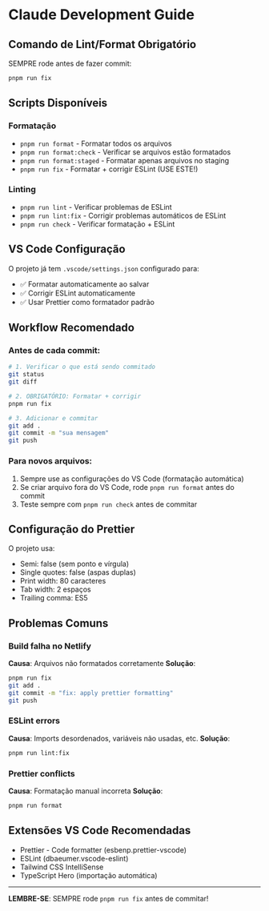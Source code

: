 # Claude Development Guide

## Comando de Lint/Format Obrigatório

SEMPRE rode antes de fazer commit:

```bash
pnpm run fix
```

## Scripts Disponíveis

### Formatação

- `pnpm run format` - Formatar todos os arquivos
- `pnpm run format:check` - Verificar se arquivos estão formatados
- `pnpm run format:staged` - Formatar apenas arquivos no staging
- `pnpm run fix` - Formatar + corrigir ESLint (USE ESTE!)

### Linting

- `pnpm run lint` - Verificar problemas de ESLint
- `pnpm run lint:fix` - Corrigir problemas automáticos de ESLint
- `pnpm run check` - Verificar formatação + ESLint

## VS Code Configuração

O projeto já tem `.vscode/settings.json` configurado para:

- ✅ Formatar automaticamente ao salvar
- ✅ Corrigir ESLint automaticamente
- ✅ Usar Prettier como formatador padrão

## Workflow Recomendado

### Antes de cada commit:

```bash
# 1. Verificar o que está sendo commitado
git status
git diff

# 2. OBRIGATÓRIO: Formatar + corrigir
pnpm run fix

# 3. Adicionar e commitar
git add .
git commit -m "sua mensagem"
git push
```

### Para novos arquivos:

1. Sempre use as configurações do VS Code (formatação automática)
2. Se criar arquivo fora do VS Code, rode `pnpm run format` antes do commit
3. Teste sempre com `pnpm run check` antes de commitar

## Configuração do Prettier

O projeto usa:

- Semi: false (sem ponto e vírgula)
- Single quotes: false (aspas duplas)
- Print width: 80 caracteres
- Tab width: 2 espaços
- Trailing comma: ES5

## Problemas Comuns

### Build falha no Netlify

**Causa**: Arquivos não formatados corretamente
**Solução**:

```bash
pnpm run fix
git add .
git commit -m "fix: apply prettier formatting"
git push
```

### ESLint errors

**Causa**: Imports desordenados, variáveis não usadas, etc.
**Solução**:

```bash
pnpm run lint:fix
```

### Prettier conflicts

**Causa**: Formatação manual incorreta
**Solução**:

```bash
pnpm run format
```

## Extensões VS Code Recomendadas

- Prettier - Code formatter (esbenp.prettier-vscode)
- ESLint (dbaeumer.vscode-eslint)
- Tailwind CSS IntelliSense
- TypeScript Hero (importação automática)

---

**LEMBRE-SE**: SEMPRE rode `pnpm run fix` antes de commitar!
